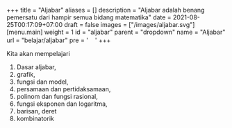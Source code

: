 +++
title = "Aljabar"
aliases = []
description = "Aljabar adalah benang pemersatu dari hampir semua bidang matematika"
date = 2021-08-25T00:17:09+07:00
draft = false
images = ["/images/aljabar.svg"]
[menu.main]
  weight = 1
  id = "aljabar"
  parent = "dropdown"
  name = "Aljabar"
  url = "belajar/aljabar"
  pre = '<img src="/images/aljabar.svg" class="d-inline icon lazyload lazyloaded" width="16" height="16">'
+++

Kita akan mempelajari
1. Dasar aljabar, 
2. grafik, 
3. fungsi dan model, 
4. persamaan dan pertidaksamaan, 
6. polinom dan fungsi rasional, 
7. fungsi eksponen dan logaritma, 
8. barisan, deret
9. kombinatorik